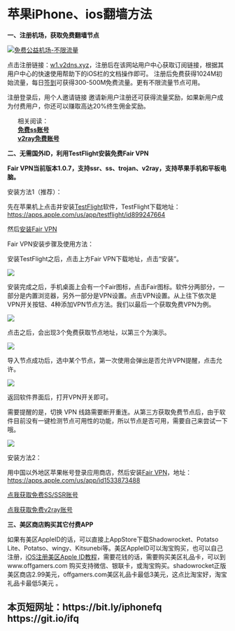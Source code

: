 <h1>苹果iPhone、ios翻墙方法</h1>

**一、注册机场，获取免费翻墙节点**

[![免费公益机场-不限流量](https://raw.githubusercontent.com/bannedbook/fanqiang/master/v2ss/images/freenode.jpg)](https://w1.v2dns.xyz/auth/register?code=cd79)

点击注册链接：<a href="https://w1.v2dns.xyz/auth/register?code=cd79" target="_blank">w1.v2dns.xyz</a>，注册后在该网站用户中心获取订阅链接，根据其用户中心的快速使用帮助下的iOS栏的文档操作即可。
注册后免费获得1024M初始流量，每日[签到](https://raw.githubusercontent.com/bannedbook/fanqiang/master/v2ss/images/checkin.jpg)可获得300-500M免费流量。更有不限流量节点可用。

注册登录后，用个人邀请链接 邀请新用户注册还可获得流量奖励，如果新用户成为付费用户，你还可以赚取高达20%终生佣金奖励。

<ul class="task-list">
相关阅读：
 <li>
          <strong><a href="https://github.com/bannedbook/fanqiang/wiki/%E5%85%8D%E8%B4%B9ss%E8%B4%A6%E5%8F%B7">免费ss账号</a></strong>
        </li>  
          <li>
          <strong><a href="https://github.com/bannedbook/fanqiang/wiki/v2ray%E5%85%8D%E8%B4%B9%E8%B4%A6%E5%8F%B7">v2ray免费账号</a></strong>
        </li>
</ul>

**二、无需国外ID，利用TestFlight安装免费Fair VPN**

**Fair VPN当前版本1.0.7，支持ssr、ss、trojan、v2ray，支持苹果手机和平板电脑。**

安装方法1（推荐）：

先在苹果机上点击并安装[TestFlight](https://apps.apple.com/us/app/testflight/id899247664)软件，TestFlight下载地址：https://apps.apple.com/us/app/testflight/id899247664

然后[安装Fair VPN](https://testflight.apple.com/join/Ao0G8UZD)

Fair VPN安装步骤及使用方法：

安装TestFlight之后，点击上方Fair VPN下载地址，点击“安装”。

![](https://cdn.jsdelivr.net/gh/Alvin9999/pac2/fairvpn/fairvpn1.jpg)

安装完成之后，手机桌面上会有一个Fair图标，点击Fair图标。软件分两部分，一部分是内置浏览器，另外一部分是VPN设置。点击VPN设置。从上往下依次是VPN开关按钮、4种添加VPN节点方法。我们以最后一个获取免费VPN为例。

![](https://cdn.jsdelivr.net/gh/Alvin9999/pac2/fairvpn/fairvpn2.jpg)

点击之后，会出现3个免费获取节点地址，以第三个为演示。

![](https://cdn.jsdelivr.net/gh/Alvin9999/pac2/fairvpn/fairvpn3.jpg)

导入节点成功后，选中某个节点，第一次使用会弹出是否允许VPN提醒，点击允许。

![](https://cdn.jsdelivr.net/gh/Alvin9999/pac2/fairvpn/fairvpn4.jpg)

返回软件界面后，打开VPN开关即可。

需要提醒的是，切换 VPN 线路需要断开重连。从第三方获取免费节点后，由于软件目前没有一键检测节点可用性的功能，所以节点是否可用，需要自己来尝试一下哦。

![](https://cdn.jsdelivr.net/gh/Alvin9999/pac2/fairvpn/fairvpn5.jpg)

安装方法2：

用中国以外地区苹果帐号登录应用商店，然后安装[Fair VPN](https://apps.apple.com/us/app/id1533873488)，地址：https://apps.apple.com/us/app/id1533873488

[点我获取免费SS/SSR账号](https://github.com/bannedbook/fanqiang/wiki/%E5%85%8D%E8%B4%B9ss%E8%B4%A6%E5%8F%B7)

[点我获取免费v2ray账号](https://github.com/bannedbook/fanqiang/wiki/v2ray%E5%85%8D%E8%B4%B9%E8%B4%A6%E5%8F%B7)


**三、美区商店购买其它付费APP**

如果有美区AppleID的话，可以直接上AppStore下载Shadowrocket、Potatso Lite、Potatso、wingy、Kitsunebi等。美区AppleID可以淘宝购买，也可以自己注册，[iOS注册美区Apple ID教程](https://github.com/Alvin9999/new-pac/wiki/iOS%E6%B3%A8%E5%86%8C%E7%BE%8E%E5%8C%BAApple-ID%E6%95%99%E7%A8%8B)，需要花钱的话，需要购买美区礼品卡，可以到www.offgamers.com 购买支持微信、银联卡，或淘宝购买。shadowrocket正版美区商店2.99美元，offgamers.com美区礼品卡最低3美元，这点比淘宝好，淘宝礼品卡最低5美元 。

<h2>
本页短网址：https://bit.ly/iphonefq      https://git.io/ifq
</h2>
